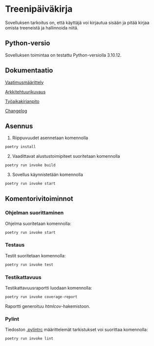 # Treenipäiväkirja
Sovelluksen tarkoitus on, että käyttäjä voi kirjautua sisään ja pitää kirjaa omista treeneistä ja hallinnoida niitä.

## Python-versio

Sovelluksen toimintaa on testattu Python-versiolla 3.10.12.

## Dokumentaatio

[Vaatimusmäärittely](https://github.com/annica-henriette/ot-harjoitustyo/blob/master/dokumentaatio/vaatimusmaarittely.md)

[Arkkitehtuurikuvaus](https://github.com/annica-henriette/ot-harjoitustyo/blob/master/dokumentaatio/arkkitehtuuri.md)

[Työaikakirjanpito](https://github.com/annica-henriette/ot-harjoitustyo/blob/master/dokumentaatio/tyoaikakirjanpito.md)

[Changelog](https://github.com/annica-henriette/ot-harjoitustyo/blob/master/dokumentaatio/changelog.md)

## Asennus

1. Riippuvuudet asennetaan komennolla

```bash
poetry install
```

2. Vaadittavat alustustoimipiteet suoritetaan komennolla

```bash
poetry run invoke build
```

3. Sovellus käynnistetään komennolla

```bash
poetry run invoke start
```

## Komentorivitoiminnot

### Ohjelman suorittaminen

Ohjelma suoritetaan komennolla:

```bash
poetry run invoke start
```

### Testaus

Testit suoritetaan komennolla:

```bash
poetry run invoke test
```

### Testikattavuus

Testikattavuusraportti luodaan komennolla:

```bash
poetry run invoke coverage-report
```

Raportti generoituu _htmlcov_-hakemistoon.

### Pylint

Tiedoston [.pylintrc](https://github.com/annica-henriette/ot-harjoitustyo/blob/master/.pylintrc) määrittelemät tarkistukset voi suorittaa komennolla:

```bash
poetry run invoke lint
```
